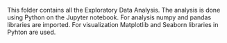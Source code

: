This folder contains all the Exploratory Data Analysis.
The analysis is done using Python on the Jupyter notebook.
For analysis numpy and pandas libraries are imported.
For visualization Matplotlib and Seaborn libraries in Pyhton are used.

